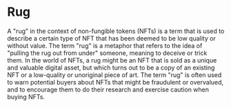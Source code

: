 # Rug

A "rug" in the context of non-fungible tokens (NFTs) is a term that is used to describe a certain type of NFT that has been deemed to be low quality or without value. The term "rug" is a metaphor that refers to the idea of "pulling the rug out from under" someone, meaning to deceive or trick them. In the world of NFTs, a rug might be an NFT that is sold as a unique and valuable digital asset, but which turns out to be a copy of an existing NFT or a low-quality or unoriginal piece of art. The term "rug" is often used to warn potential buyers about NFTs that might be fraudulent or overvalued, and to encourage them to do their research and exercise caution when buying NFTs.
